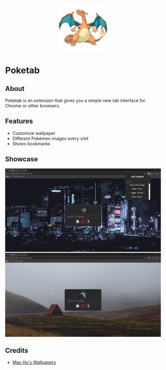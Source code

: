 <p align="center">
  <img id="charzard" src="./src/pokemons/006.png">
</p>

# Poketab

## About
Poketab is an extension that gives you a simple new tab interface for Chrome or other browsers.

## Features
- Customize wallpaper
- Different Pokémon images every visit
- Shows bookmarks

## Showcase
![Showcase 1](./images/1.png)
![Showcase 2](./images/2.png)

## Credits
- [Max Hu's Wallpapers](https://github.com/maxhu08/wallpapers)
